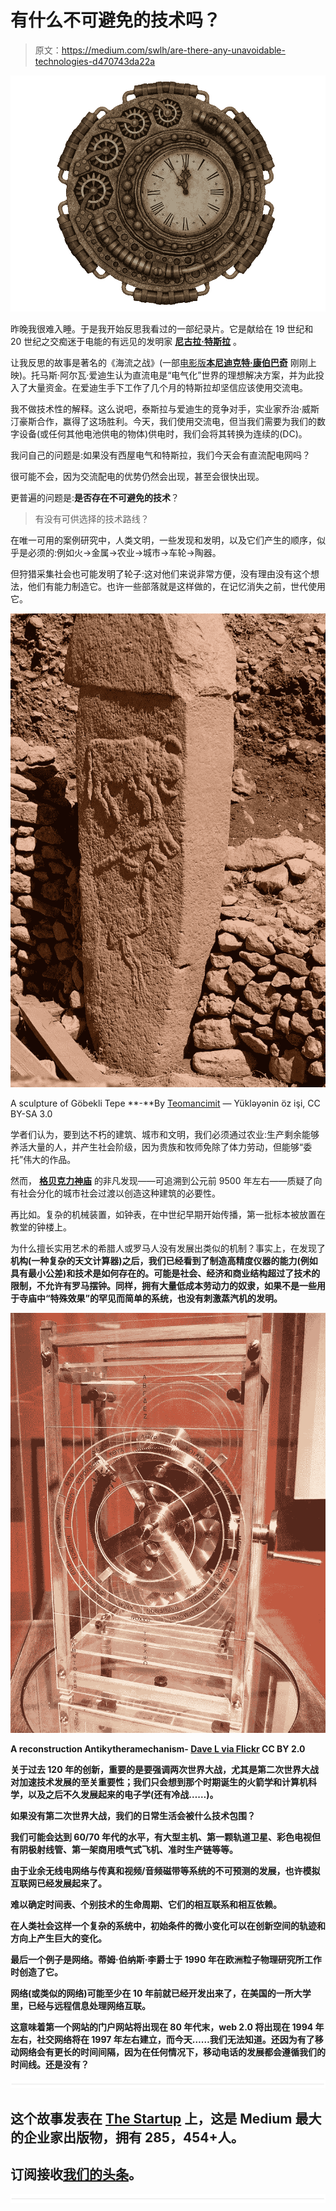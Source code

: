# 有什么不可避免的技术吗？

> 原文：<https://medium.com/swlh/are-there-any-unavoidable-technologies-d470743da22a>

![](img/896be41793cec6b2485b026db0c2377a.png)

昨晚我很难入睡。于是我开始反思我看过的一部纪录片。它是献给在 19 世纪和 20 世纪之交痴迷于电能的有远见的发明家 [**尼古拉·特斯拉**](https://www.smithsonianmag.com/innovation/extraordinary-life-nikola-tesla-180967758/) 。

让我反思的故事是著名的《海流之战》(一部[电影版**本尼迪克特·康伯巴奇**](http://www.imdb.com/title/tt2140507/) 刚刚上映)。托马斯·阿尔瓦·爱迪生认为直流电是“电气化”世界的理想解决方案，并为此投入了大量资金。在爱迪生手下工作了几个月的特斯拉却坚信应该使用交流电。

我不做技术性的解释。这么说吧，泰斯拉与爱迪生的竞争对手，实业家乔治·威斯汀豪斯合作，赢得了这场胜利。今天，我们使用交流电，但当我们需要为我们的数字设备(或任何其他电池供电的物体)供电时，我们会将其转换为连续的(DC)。

我问自己的问题是:如果没有西屋电气和特斯拉，我们今天会有直流配电网吗？

很可能不会，因为交流配电的优势仍然会出现，甚至会很快出现。

更普遍的问题是:**是否存在不可避免的技术**？

> 有没有可供选择的技术路线？

在唯一可用的案例研究中，人类文明，一些发现和发明，以及它们产生的顺序，似乎是必须的:例如火->金属->农业->城市->车轮->陶器。

但狩猎采集社会也可能发明了轮子:这对他们来说非常方便，没有理由没有这个想法，他们有能力制造它。也许一些部落就是这样做的，在记忆消失之前，世代使用它。

![](img/001bff5c2b64f200e9008686610df247.png)

A sculpture of Göbekli Tepe **-**By [Teomancimit](https://commons.wikimedia.org/w/index.php?curid=17377759) — Yükləyənin öz işi, CC BY-SA 3.0

学者们认为，要到达不朽的建筑、城市和文明，我们必须通过农业:生产剩余能够养活大量的人，并产生社会阶级，因为贵族和牧师免除了体力劳动，但能够“委托”伟大的作品。

然而， [**格贝克力神庙**](https://en.wikipedia.org/wiki/G%C3%B6bekli_Tepe) 的非凡发现——可追溯到公元前 9500 年左右——质疑了向有社会分化的城市社会过渡以创造这种建筑的必要性。

再比如。复杂的机械装置，如钟表，在中世纪早期开始传播，第一批标本被放置在教堂的钟楼上。

为什么擅长实用艺术的希腊人或罗马人没有发展出类似的机制？事实上，在发现了[](https://en.wikipedia.org/wiki/Antikythera_mechanism)****机构**(一种复杂的天文计算器)之后，我们已经看到了制造高精度仪器的能力(例如具有最小公差)和技术是如何存在的。可能是社会、经济和商业结构超过了技术的限制，不允许有罗马摆钟。同样，拥有大量低成本劳动力的奴隶，如果不是一些用于寺庙中“特殊效果”的罕见而简单的系统，也没有刺激蒸汽机的发明。**

**![](img/0b2b99ad16af3ad16e7c90faceef3749.png)**

**A reconstruction Antikytheramechanism- [Dave L via Flickr](https://www.flickr.com/photos/8250578@N06/4563888662/in/photostream/) CC BY 2.0**

**关于过去 120 年的创新，重要的是要强调两次世界大战，尤其是第二次世界大战对加速技术发展的至关重要性；我们只会想到那个时期诞生的火箭学和计算机科学，以及之后不久发展起来的电子学(还有冷战……)。**

**如果没有第二次世界大战，我们的日常生活会被什么技术包围？**

**我们可能会达到 60/70 年代的水平，有大型主机、第一颗轨道卫星、彩色电视但有阴极射线管、第一架商用喷气式飞机、准时生产链等等。**

****由于业余无线电网络与传真和视频/音频磁带等系统的不可预测的发展，也许模拟互联网已经发展起来了。****

**难以确定时间表、个别技术的生命周期、它们的相互联系和相互依赖。**

**在人类社会这样一个复杂的系统中，初始条件的微小变化可以在创新空间的轨迹和方向上产生巨大的变化。**

**最后一个例子是网络。蒂姆·伯纳斯·李爵士于 1990 年在欧洲粒子物理研究所工作时创造了它。**

**网络(或类似的网络)可能至少在 10 年前就已经开发出来了，在美国的一所大学里，已经与远程信息处理网络互联。**

**这意味着第一个网站的门户网站将出现在 80 年代末，web 2.0 将出现在 1994 年左右，社交网络将在 1997 年左右建立，而今天……我们无法知道。还因为有了移动网络会有更长的时间间隔，因为在任何情况下，移动电话的发展都会遵循我们的时间线。还是没有？**

**![](img/731acf26f5d44fdc58d99a6388fe935d.png)**

## **这个故事发表在 [The Startup](https://medium.com/swlh) 上，这是 Medium 最大的企业家出版物，拥有 285，454+人。**

## **订阅接收[我们的头条](http://growthsupply.com/the-startup-newsletter/)。**

**![](img/731acf26f5d44fdc58d99a6388fe935d.png)**